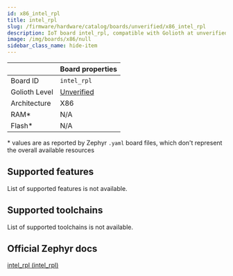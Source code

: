```yaml
---
id: x86_intel_rpl
title: intel_rpl
slug: /firmware/hardware/catalog/boards/unverified/x86_intel_rpl
description: IoT board intel_rpl, compatible with Golioth at unverified level.
image: /img/boards/x86/null
sidebar_class_name: hide-item
---
```


[//]: # (This is an auto-generated file, do not edit! Changes to it will be lost upon re-generation)



|                | Board properties     |
| -------------  | -------------------- |
| Board ID       | `intel_rpl` |
| Golioth Level  | [Unverified](/firmware/hardware#unverified-boards) |
| Architecture   | X86 |
| RAM*           | N/A |
| Flash*         | N/A |

\* values are as reported by Zephyr `.yaml` board files, which don't represent the overall available resources



## Supported features

List of supported features is not available.

## Supported toolchains

List of supported toolchains is not available.

## Official Zephyr docs

[intel_rpl (intel_rpl)](https://docs.zephyrproject.org/3.6.0/boards/x86/intel_rpl/doc/index.html)
